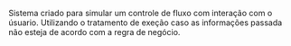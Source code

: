 Sistema criado para simular um controle de fluxo com interação com o úsuario. 
Utilizando o tratamento de exeção caso as informações passada não esteja de acordo com a regra de negócio.
